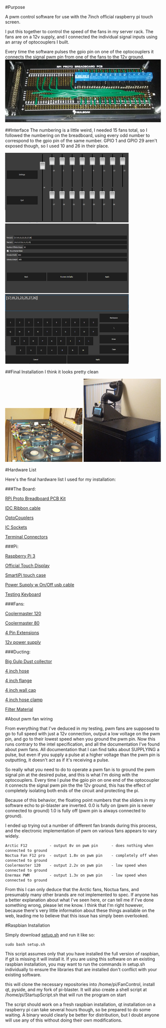 #Purpose

A pwm control software for use with the 7inch official raspberry pi touch screen.

I put this together to control the speed of the fans in my server rack. The fans are on a 12v supply, and I connected the individual signal inputs using an array of optocouplers I built.

Every time the software pulses the gpio pin on one of the optocouplers it connects the signal pwm pin from one of the fans to the 12v ground.
![OptocouplerArray](OptocouplerArray.jpg)


##Interface
The numbering is a little weird, I needed 15 fans total, so I followed the numbering on the breadboard, using every odd number to correspond to the gpio pin of the same number. GPIO 1 and GPIO 29 aren't exposed though, so I used 10 and 26 in their place.
<p align="left">
  <img src="MainScreen.png" width="400"/>
  <img src="SettingsScreen.png" width="400"/>
  <img src="KeyboardScreen.png" width="400"/>
</p>

##Final Installation
I think it looks pretty clean
<p align="left">
  <img src="FanInstallation.jpg" width="250"/>
  <img src="ServerRack.jpg" width="250"/>
</p>

#Hardware List

Here's the final hardware list I used for my installation:

###The Board:

[RPi Proto Breadboard PCB Kit](https://www.amazon.com/gp/product/B00WNRYDWE/ref=oh_aui_detailpage_o09_s00?ie=UTF8&psc=1)

[IDC Ribbon cable](https://www.amazon.com/gp/product/B00XXGOHZW/ref=oh_aui_detailpage_o01_s00?ie=UTF8&psc=1)

[OptoCouplers](https://www.amazon.com/gp/product/B01GYH74O2/ref=oh_aui_detailpage_o00_s03?ie=UTF8&psc=1)

[IC Sockets](https://www.amazon.com/gp/product/B01GYLWL6E/ref=oh_aui_detailpage_o00_s02?ie=UTF8&psc=1)

[Terminal Connectors](https://www.amazon.com/gp/product/B01F7KOM10/ref=oh_aui_detailpage_o00_s01?ie=UTF8&psc=1)
 
###Pi:

[Raspberry Pi 3](https://www.amazon.com/gp/product/B01CD5VC92/ref=oh_aui_detailpage_o03_s01?ie=UTF8&psc=1)

[Official Touch Display](https://www.amazon.com/gp/product/B0153R2A9I/ref=oh_aui_detailpage_o00_s03?ie=UTF8&psc=1)

[SmartiPi touch case](https://www.amazon.com/gp/product/B01HV97F64/ref=oh_aui_detailpage_o00_s00?ie=UTF8&psc=1)

[Power Supply w On/Off usb cable](https://www.amazon.com/Gowoops-Adapter-Charger-Heatsinks-Raspberry/dp/B01FM0XOH8/ref=sr_1_23?s=pc&ie=UTF8&qid=1480290599&sr=1-23)

[Testing Keyboard](https://www.amazon.com/Rii-Stainless-Wireless-Rechargable-Raspberry/dp/B00ESUXXZM/ref=sr_1_3?s=pc&ie=UTF8&qid=1480290701&sr=1-3&keywords=rii+keyboard)

###Fans:

[Coolermaster 120](https://www.amazon.com/gp/product/B0030DL37I/ref=oh_aui_detailpage_o00_s00?ie=UTF8&psc=1)

[Coolermaster 80](https://www.amazon.com/gp/product/B0030DSECK/ref=oh_aui_search_detailpage?ie=UTF8&psc=1)

[4 Pin Extensions](https://www.amazon.com/gp/product/B004PBMPZS/ref=oh_aui_detailpage_o05_s00?ie=UTF8&psc=1)

[12v power supply](https://www.amazon.com/LEDwholesalers-Power-Adapter-5-5x2-1mm-3228-12V/dp/B003WJ218U/ref=sr_1_11?s=pc&ie=UTF8&qid=1480290530&sr=1-11&keywords=12v+power+supply)
    
###Ducting:

[Big Gulp Dust collector](https://www.amazon.com/gp/product/B00139DYU0/ref=oh_aui_search_detailpage?ie=UTF8&psc=1)

[4 inch hose](https://www.amazon.com/gp/product/B005W17RD0/ref=oh_aui_search_detailpage?ie=UTF8&psc=1)

[4 inch flange](https://www.amazon.com/gp/product/B00DJBXP5E/ref=oh_aui_search_detailpage?ie=UTF8&psc=1)

[4 inch wall cap](https://www.amazon.com/gp/product/B0085KZOA8/ref=oh_aui_search_detailpage?ie=UTF8&psc=1)

[4 inch hose clamp](https://www.amazon.com/gp/product/B001DDY6HG/ref=oh_aui_search_detailpage?ie=UTF8&psc=1)

[Filter Material](https://www.amazon.com/gp/product/B00LU28PRW/ref=oh_aui_search_detailpage?ie=UTF8&psc=1)

#About pwm fan wiring

From everything that I've deduced in my testing, pwm fans are supposed to go to full speed with just a 12v connection, output a low voltage on the pwm pin, and go to their lowest speed when you ground the pwm pin. Now this runs contrary to the intel specification, and all the documentation I've found about pwm fans. All documentation that I can find talks about SUPPLYING a pulse, but even if you supply a pulse at a higher voltage than the pwm pin is outputting, it doesn't act as if it's receiving a pulse.

So really what you need to do to operate a pwm fan is to ground the pwm signal pin at the desired pulse, and this is what I'm doing with the optocouplers. Every time I pulse the gpio pin on one end of the optocoupler it connects the signal pwm pin the the 12v ground, this has the effect of completely isolating both ends of the circuit and protecting the pi.

Because of this behavior, the floating point numbers that the sliders in my software echo to pi-blaster are inverted. 0.0 is fully on (pwm pin is never connected to ground) 1.0 is fully off (pwm pin is always connected to ground).


I ended up trying out a number of different fan brands during this process, and the electronic implementation of pwm on various fans appears to vary widely. 

    Arctic F12          - output 8v on pwm pin      - does nothing when connected to ground
    Noctua Fan F12 pro  - output 1.8v on pwm pin    - completely off when connected to ground
    Coolermaster 120    - output 2.2v on pwm pin    - low speed when connected to ground
    Enermax PWM         - output 1.3v on pwm pin    - low speed when connected to ground

From this I can only deduce that the Arctic fans, Noctua fans, and presumably many other brands are not implemented to spec. If anyone has a better explanation about what I've seen here, or can tell me if I've done something wrong, please let me know. I think that I'm right however, because there's very little information about these things available on the web, leading me to believe that this issue has simply been overlooked.

#Raspbian Installation

Simply download [setup.sh](https://raw.githubusercontent.com/ThomasMcVay/FanControl/master/setup.sh) and run it like so:

    sudo bash setup.sh
    
This script assumes only that you have installed the full version of raspbian, if git is missing it will install it. If you are using this software on an existing raspbian installation, you may want to run the commands in setup.sh individually to ensure the libraries that are installed don't conflict with your existing software.
    
this will clone the necessary repositories into /home/pi/FanControl, install qt, pyside, and my fork of pi-blaster. It will also create a shell script at /home/pi/StartupScript.sh that will run the program on start

The script should work on a fresh raspbian installation, qt installation on a raspberry pi can take several hours though, so be prepared to do some waiting. A binary would clearly be better for distribution, but I doubt anyone will use any of this without doing their own modifications.